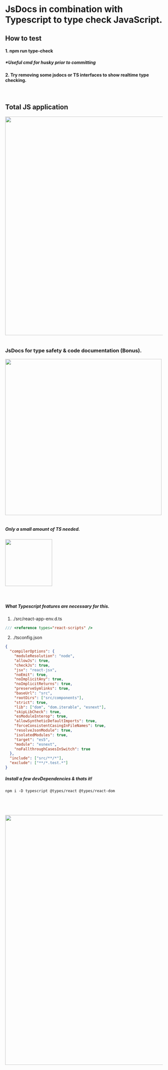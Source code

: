 # JsDocs in combination with Typescript to type check JavaScript.

## How to test

#### 1. npm run type-check

##### \*Useful cmd for husky prior to committing

#### 2. Try removing some jsdocs or TS interfaces to show realtime type checking.

<br />

## Total JS application

<img src="https://miro.medium.com/max/800/1*bxEkHw1xewxOFjmGunb-Cw.png" width="700"/>

<br />
<br />

### JsDocs for type safety & code documentation (Bonus).

<img src="https://res.cloudinary.com/practicaldev/image/fetch/s--lBzMLBKJ--/c_imagga_scale,f_auto,fl_progressive,h_900,q_auto,w_1600/https://i.imgur.com/BL85jL8.png" width="500" />

<br />
<br />

##### Only a small amount of TS needed.

<img src="https://miro.medium.com/max/4000/1*9eMyWLYOqU5aqBtVoFoi3Q.jpeg" width="150"/>

<br />
<br />

#

##### What Typescript features are necessary for this.

1. ./src/react-app-env.d.ts

```ts
/// <reference types="react-scripts" />
```

2. ./tsconfig.json

```json
{
  "compilerOptions": {
    "moduleResolution": "node",
    "allowJs": true,
    "checkJs": true,
    "jsx": "react-jsx",
    "noEmit": true,
    "noImplicitAny": true,
    "noImplicitReturns": true,
    "preserveSymlinks": true,
    "baseUrl": "src",
    "rootDirs": ["src/components"],
    "strict": true,
    "lib": ["dom", "dom.iterable", "esnext"],
    "skipLibCheck": true,
    "esModuleInterop": true,
    "allowSyntheticDefaultImports": true,
    "forceConsistentCasingInFileNames": true,
    "resolveJsonModule": true,
    "isolatedModules": true,
    "target": "es5",
    "module": "esnext",
    "noFallthroughCasesInSwitch": true
  },
  "include": ["src/**/*"],
  "exclude": ["**/*.test.*"]
}
```

##### Install a few devDependencies & thats it!

`npm i -D typescript @types/react @types/react-dom`

<br />

#

<img src="https://miro.medium.com/max/3180/1*V65PWDs8kUW42QM5ebcYOw.png" width="800">
